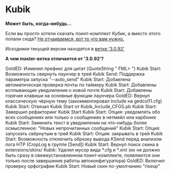 # Kubik #

**Может быть, когда-нибудь...**

Если вы просто хотели скачать поинт-комплект Кубик, а вместо этого попали сюда? [Не отчаиваемся, вот то что вам нужно.](http://kubik-fido.blogspot.com)

Исходники текущей версии находятся в [ветке '3.0.92'](https://bitbucket.org/ragweed/kubik/branch/3.0.92)

**А чем master-ветка отличается от '3.0.92'?**

GoldED: 		Изменил префикс для цитат (QuoteString " FML> ")
Kubik Start: 	Возможность свернуть лаунчер в трей
Kubik Send: 	Поддержка параметра запуска "--auto_send"
Kubik Start: 	Добавлена автоматическая проверка почты по таймеру
Kubik Start: 	Добавлены всплывающие уведомления о новой почте
Kubik Start:	Добавлены горячие клавиши на основные функции лаунчера
GoldED: 		Вернул классическую чёрную тему (закомментировал Include на gedcol11.cfg)
Kubik Start:    Отвязал Kubik Start от Kubik_Include_CFGS.pb
Kubik Start:    Завершил рефакторинг Kubik Start
Kubik Start:    Опция: уведомлять обо всех сообщениях или только о сообщениях в нетмейл или карбонке
Kubik Start:    Заменить текст в уведомлении на что-нибудь более осмысленное: "Новых непрочитанных сообщений"
Kubik Start:    Опция: запускать свёрнутым в трей
Kubik Start:    Опция: закрывать в трей
Kubik Start:    Возможность отключить обрезку вывода KSend перед анализом лога HTP (CropLog в группе [Send])
Kubik Start:    Вернул поиск скина в extensions/skins/
Kubik:          Удалил мусор вида *.cfg и *.xml (их не должно быть сразу в свежеустановленном поинт-комплекте, появляются они только после завершения работы автоконфигуратора)
GoldED:         Включил проверку орфографии
Kubik Start:    Новый скин по-умолчанию "riseup"
